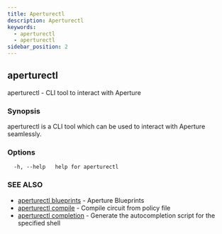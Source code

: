 ```yaml
---
title: Aperturectl
description: Aperturectl
keywords:
  - aperturectl
  - aperturectl
sidebar_position: 2
---
```


## aperturectl

aperturectl - CLI tool to interact with Aperture

### Synopsis

aperturectl is a CLI tool which can be used to interact with Aperture seamlessly.

### Options

```
  -h, --help   help for aperturectl
```

### SEE ALSO

- [aperturectl blueprints](aperturectl_blueprints.md) - Aperture Blueprints
- [aperturectl compile](aperturectl_compile.md) - Compile circuit from policy file
- [aperturectl completion](aperturectl_completion.md) - Generate the autocompletion script for the specified shell
